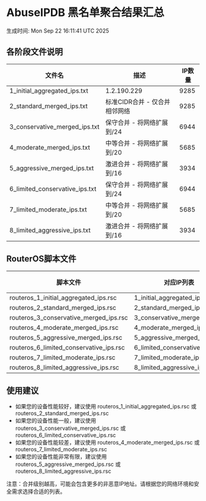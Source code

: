 # AbuseIPDB 黑名单聚合结果汇总
生成时间: Mon Sep 22 16:11:41 UTC 2025

## 各阶段文件说明

| 文件名 | 描述 | IP数量 |
|--------|------|--------|
| 1_initial_aggregated_ips.txt | 1.2.190.229 | 9285 |
| 2_standard_merged_ips.txt | 标准CIDR合并 - 仅合并相邻网络 | 9285 |
| 3_conservative_merged_ips.txt | 保守合并 - 将网络扩展到/24 | 6944 |
| 4_moderate_merged_ips.txt | 中等合并 - 将网络扩展到/20 | 5685 |
| 5_aggressive_merged_ips.txt | 激进合并 - 将网络扩展到/16 | 3934 |
| 6_limited_conservative_ips.txt | 保守合并 - 将网络扩展到/24 | 6944 |
| 7_limited_moderate_ips.txt | 中等合并 - 将网络扩展到/20 | 5685 |
| 8_limited_aggressive_ips.txt | 激进合并 - 将网络扩展到/16 | 3934 |

## RouterOS脚本文件

| 脚本文件 | 对应IP列表 | IP数量 |
|----------|------------|--------|
| routeros_1_initial_aggregated_ips.rsc | 1_initial_aggregated_ips.txt | 9285 |
| routeros_2_standard_merged_ips.rsc | 2_standard_merged_ips.txt | 9285 |
| routeros_3_conservative_merged_ips.rsc | 3_conservative_merged_ips.txt | 6944 |
| routeros_4_moderate_merged_ips.rsc | 4_moderate_merged_ips.txt | 5685 |
| routeros_5_aggressive_merged_ips.rsc | 5_aggressive_merged_ips.txt | 3934 |
| routeros_6_limited_conservative_ips.rsc | 6_limited_conservative_ips.txt | 6944 |
| routeros_7_limited_moderate_ips.rsc | 7_limited_moderate_ips.txt | 5685 |
| routeros_8_limited_aggressive_ips.rsc | 8_limited_aggressive_ips.txt | 3934 |

## 使用建议

- 如果您的设备性能较好，建议使用 routeros_1_initial_aggregated_ips.rsc 或 routeros_2_standard_merged_ips.rsc
- 如果您的设备性能一般，建议使用 routeros_3_conservative_merged_ips.rsc 或 routeros_6_limited_conservative_ips.rsc
- 如果您的设备性能较差，建议使用 routeros_4_moderate_merged_ips.rsc 或 routeros_7_limited_moderate_ips.rsc
- 如果您的设备性能非常有限，建议使用 routeros_5_aggressive_merged_ips.rsc 或 routeros_8_limited_aggressive_ips.rsc

注意：合并级别越高，可能会包含更多的非恶意IP地址。请根据您的网络环境和安全需求选择合适的列表。
